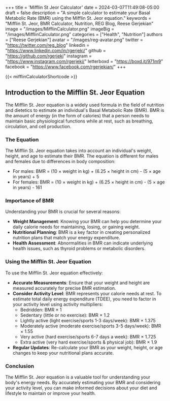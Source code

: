 +++
title = 'Mifflin St Jeor Calculator'
date = 2024-03-07T11:49:08-05:00
draft = false
description = "A simple calculator to estimate your Basal Metabolic Rate (BMR) using the Mifflin St. Jeor equation."
keywords = "Mifflin St. Jeor, BMR Calculator, Nutrition, REG Blog, Reese Gerjekian"
image = "/images/MifflinCalculator.png"
imageBig = "/images/MifflinCalculator.png"
categories = ["Health", "Nutrition"]
authors = ["Reese Gerjekian"]
avatar = "/images/reg-avatar.png"
twitter = "https://twitter.com/reg_blog"
linkedin = "https://www.linkedin.com/in/rgerjeki/"
github = "https://github.com/rgerjeki"
instagram = "https://www.instagram.com/rgerjeki/"
letterboxd = "https://boxd.it/971m9"
facebook = "https://www.facebook.com/rgerjekian/"
+++

{{< mifflinCalculatorShortcode >}}

## Introduction to the Mifflin St. Jeor Equation

The Mifflin St. Jeor equation is a widely used formula in the field of nutrition and dietetics to estimate an individual's Basal Metabolic Rate (BMR). BMR is the amount of energy (in the form of calories) that a person needs to maintain basic physiological functions while at rest, such as breathing, circulation, and cell production.

### The Equation

The Mifflin St. Jeor equation takes into account an individual's weight, height, and age to estimate their BMR. The equation is different for males and females due to differences in body composition:

- For males: BMR = (10 × weight in kg) + (6.25 × height in cm) - (5 × age in years) + 5
- For females: BMR = (10 × weight in kg) + (6.25 × height in cm) - (5 × age in years) - 161

### Importance of BMR

Understanding your BMR is crucial for several reasons:
- **Weight Management**: Knowing your BMR can help you determine your daily calorie needs for maintaining, losing, or gaining weight.
- **Nutritional Planning**: BMR is a key factor in creating personalized nutrition plans that match your energy expenditure.
- **Health Assessment**: Abnormalities in BMR can indicate underlying health issues, such as thyroid problems or metabolic disorders.

### Using the Mifflin St. Jeor Equation

To use the Mifflin St. Jeor equation effectively:
- **Accurate Measurements**: Ensure that your weight and height are measured accurately for precise BMR estimation.
- **Consider Activity Level**: BMR represents your calorie needs at rest. To estimate total daily energy expenditure (TDEE), you need to factor in your activity level using activity multipliers:
  - Bedridden: BMR × 1
  - Sedentary (little or no exercise): BMR × 1.2
  - Lightly active (light exercise/sports 1-3 days/week): BMR × 1.375
  - Moderately active (moderate exercise/sports 3-5 days/week): BMR × 1.55
  - Very active (hard exercise/sports 6-7 days a week): BMR × 1.725
  - Extra active (very hard exercise/sports & physical job): BMR × 1.9
- **Regular Updates**: Re-calculate your BMR as your weight, height, or age changes to keep your nutritional plans accurate.

### Conclusion

The Mifflin St. Jeor equation is a valuable tool for understanding your body's energy needs. By accurately estimating your BMR and considering your activity level, you can make informed decisions about your diet and lifestyle to maintain or improve your health.